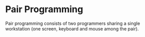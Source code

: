 # Pair Programming


Pair programming consists of two programmers sharing a single
workstation (one screen, keyboard and mouse among the pair).

